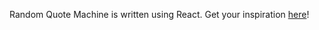 Random Quote Machine is written using React. Get your inspiration [here](https://evg13ny.github.io/react-freecodecamp-random-quote-machine)!
